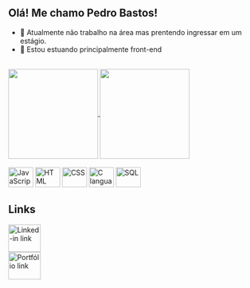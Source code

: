 ## Olá! Me chamo Pedro Bastos!

- 🔭 Atualmente não trabalho na área mas prentendo ingressar em um estágio.
- 🌱 Estou estuando principalmente front-end

<div ><br>
  <a href="https://github.com/Pedroguibas">
  <img height=180 align="center" src="https://github-readme-stats.vercel.app/api?username=Pedroguibas&icons=true&theme=cobalt" />
  </a>
  <a href="https://github.com/Pedroguibas">
    <img height=180 align="center" src="https://github-readme-stats.vercel.app/api/top-langs?username=Pedroguibas&layout=compact&langs_count=8&card_width=320&theme=cobalt" />
  </a>
</div>

<div style="display: inline-block;"><br>
  <img alt="JavaScript" height="40" width="50" src="https://cdn.jsdelivr.net/gh/devicons/devicon@latest/icons/javascript/javascript-plain.svg" />
  <img alt="HTML" height="40" width="50" src="https://cdn.jsdelivr.net/gh/devicons/devicon@latest/icons/html5/html5-original.svg" />
  <img alt="CSS" height="40" width="50" src="https://cdn.jsdelivr.net/gh/devicons/devicon@latest/icons/css3/css3-original.svg" />
  <img alt="C language" height="40" width="50" src="https://cdn.jsdelivr.net/gh/devicons/devicon@latest/icons/c/c-original.svg" />
  <img alt="SQL" height="40" width="50" src="https://cdn.jsdelivr.net/gh/devicons/devicon@latest/icons/azuresqldatabase/azuresqldatabase-original.svg" />         
</div>

## Links


<a href="https://www.linkedin.com/in/pedro-bastos-4275b2243/" style="display: flex; justify-content: around;">
  <img alt="Linked-in link" height="55" width="65" src="https://cdn.jsdelivr.net/gh/devicons/devicon@latest/icons/linkedin/linkedin-original.svg" />
</a>
<a href="https://portfolio-beta-topaz-94.vercel.app/">
  <img alt="Portfólio link" height="55" width="65" src="https://cdn-icons-png.freepik.com/512/5338/5338322.png">
</a>
